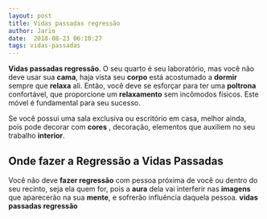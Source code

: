 ```yaml
---
layout: post
title: Vidas passadas regressão
author: Jario
date:  2018-08-23 06:10:27
tags: vidas-passadas
---
```

**Vidas passadas regressão**. O seu quarto é seu laboratório, mas você não deve usar sua **cama**, haja vista seu **corpo** está acostumado a **dormir** sempre que **relaxa** ali. Então, você deve se esforçar para ter uma **poltrona** confortável, que proporcione um **relaxamento** sem incômodos físicos. Este móvel é fundamental para seu sucesso.   

Se você possui uma sala exclusiva ou escritório em casa, melhor ainda, pois pode decorar com **cores** , decoração, elementos que auxiliem no seu trabalho **interior**.

## Onde fazer a Regressão a Vidas Passadas

Você não deve **fazer regressão** com pessoa próxima de você ou dentro do seu recinto, seja ela quem for, pois a **aura** dela vai interferir nas **imagens** que aparecerão na sua **mente**, e sofrerão influência daquela pessoa. **vidas passadas regressão**